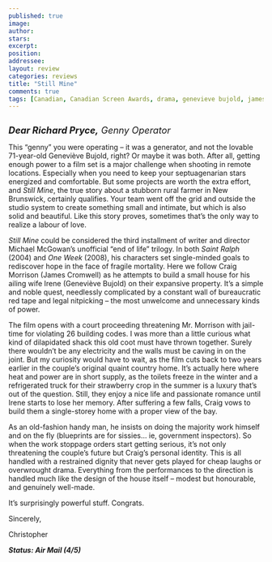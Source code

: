 ```yaml
---
published: true
image:
author: 
stars: 
excerpt: 
position: 
addressee: 
layout: review
categories: reviews
title: "Still Mine"
comments: true
tags: [Canadian, Canadian Screen Awards, drama, genevieve bujold, james cromwell, Letters, michael mcGowan]
---
```

<div><p><span class="full-image-block ssNonEditable"><span><a href="/letters/2013/4/19/still-mine.html"><img src="http://static.squarespace.com/static/5005f6bcc4aa41161b33e89e/5329cf1fe4b07c068ebf74de/5329cf1fe4b07c068ebf781e/1366380428337/Still%20Mine.jpg" alt="" /></a></span></span></p><p><em><span style="font-size:130%;"><strong>Dear Richard Pryce,</strong> Genny Operator</span></em></p><p>This &ldquo;genny&rdquo; you were operating &ndash; it was a generator, and not the lovable 71-year-old Genevi&egrave;ve Bujold, right? Or maybe it was both. After all, getting enough power to a film set is a major challenge when shooting in remote locations. Especially when you need to keep your septuagenarian stars energized and comfortable. But some projects are worth the extra effort, and <em>Still Mine</em>, the true story about a stubborn rural farmer in New Brunswick, certainly qualifies. Your team went off the grid and outside the studio system to create something small and intimate, but which is also solid and beautiful. Like this story proves, sometimes that&rsquo;s the only way to realize a labour of love.</p><p><em>Still Mine</em> could be considered the third installment of writer and director Michael McGowan&rsquo;s unofficial &ldquo;end of life&rdquo; trilogy. In both <em>Saint Ralph</em> (2004) and <em>One Week </em>(2008), his characters set single-minded goals to rediscover hope in the face of fragile mortality. Here we follow Craig Morrison (James Cromwell) as he attempts to build a small house for his ailing wife Irene (Genevi&egrave;ve Bujold) on their expansive property.  It&rsquo;s a simple and noble quest, needlessly complicated by a constant wall of bureaucratic red tape and legal nitpicking &ndash; the most unwelcome and unnecessary kinds of power.</p><p>The film opens with a court proceeding threatening Mr. Morrison with jail-time for violating 26 building codes. I was more than a little curious what kind of dilapidated shack this old coot must have thrown together. Surely there wouldn&rsquo;t be any electricity and the walls must be caving in on the joint. But my curiosity would have to wait, as the film cuts back to two years earlier in the couple&rsquo;s original quaint country home. It&rsquo;s actually here where heat and power are in short supply, as the toilets freeze in the winter and a refrigerated truck for their strawberry crop in the summer is a luxury that&rsquo;s out of the question.  Still, they enjoy a nice life and passionate romance until Irene starts to lose her memory. After suffering a few falls, Craig vows to build them a single-storey home with a proper view of the bay.</p><p>As an old-fashion handy man, he insists on doing the majority work himself and on the fly (blueprints are for sissies&#8230; ie, government inspectors). So when the work stoppage orders start getting serious, it&rsquo;s not only threatening the couple&rsquo;s future but Craig&rsquo;s personal identity. This is all handled with a restrained dignity that never gets played for cheap laughs or overwrought drama. Everything from the performances to the direction is handled much like the design of the house itself &ndash; modest but honourable, and genuinely well-made.</p><p>It&rsquo;s surprisingly powerful stuff. Congrats.</p><p>Sincerely,</p><p>Christopher</p><p><strong><em>Status: Air Mail (4/5)</em></strong></p></div>
